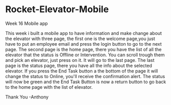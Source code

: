 # Rocket-Elevator-Mobile

Week 16 Mobile app 

This week i built a mobile app to have information and make change about the elevator with three page,
the first one is the welcome page,you just have to put an employee email and press the login button to go to the next page.
The second page is the home page, there you have the list of all the elevator that the status is Offline or Intervention.
You can scroll trough them and pick an elevator, just press on it. It will go to the last page. The last page is the status page,
there you have all the info about the selected elevator. If you press the End Task button a the bottom of the page it will change 
the status to Online, you'll receive the confirmation alert. The status will now be green and the End Task Button is now a return button to
go back to the home page with the list of elevator.

Thank You -Anthony
